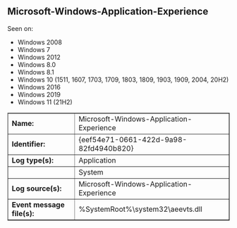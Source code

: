 ## Microsoft-Windows-Application-Experience

Seen on:
* Windows 2008
* Windows 7
* Windows 2012
* Windows 8.0
* Windows 8.1
* Windows 10 (1511, 1607, 1703, 1709, 1803, 1809, 1903, 1909, 2004, 20H2)
* Windows 2016
* Windows 2019
* Windows 11 (21H2)

<table border="1" class="docutils">
  <tbody>
    <tr>
      <td><b>Name:</b></td>
      <td>Microsoft-Windows-Application-Experience</td>
    </tr>
    <tr>
      <td><b>Identifier:</b></td>
      <td>{eef54e71-0661-422d-9a98-82fd4940b820}</td>
    </tr>
    <tr>
      <td><b>Log type(s):</b></td>
      <td>Application</td>
    </tr>
    <tr>
      <td>&nbsp;</td>
      <td>System</td>
    </tr>
    <tr>
      <td><b>Log source(s):</b></td>
      <td>Microsoft-Windows-Application-Experience</td>
    </tr>
    <tr>
      <td><b>Event message file(s):</b></td>
      <td>%SystemRoot%\system32\aeevts.dll</td>
    </tr>
  </tbody>
</table>

&nbsp;

